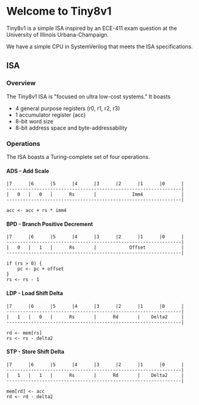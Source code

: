 # Welcome to Tiny8v1

Tiny8v1 is a simple ISA inspired by an ECE-411 exam question at the University
of Illinois Urbana-Champaign. 

We have a simple CPU in SystemVerilog that meets the ISA specifications.

## ISA

### Overview

The Tiny8v1 ISA is "focused on ultra low-cost systems." It boasts
  * 4 general purpose registers (r0, r1, r2, r3)
  * 1 accumulator register (acc)
  * 8-bit word size
  * 8-bit address space and byte-addressability

### Operations

The ISA boasts a Turing-complete set of four operations.

#### ADS - Add Scale
```
|7      |6      |5      |4      |3      |2      |1      |0      |
----------------------------------------------------------------|
|   0   |   0   |      Rs       |             Imm4              |
----------------------------------------------------------------|
```
```
acc <- acc + rs * imm4
```

#### BPD - Branch Positive Decrement
```
|7      |6      |5      |4      |3      |2      |1      |0      |
----------------------------------------------------------------|
|   0   |   1   |      Rs       |            Offset             |
----------------------------------------------------------------|
```
```
if (rs > 0) {
    pc <- pc + offset
}
rs <- rs - 1
```

#### LDP - Load Shift Delta
```
|7      |6      |5      |4      |3      |2      |1      |0      |
----------------------------------------------------------------|
|   1   |   0   |      Rs       |      Rd       |    Delta2     |
----------------------------------------------------------------|
```
```
rd <- mem[rs]
rs <- rs - delta2
```

#### STP - Store Shift Delta
```
|7      |6      |5      |4      |3      |2      |1      |0      |
----------------------------------------------------------------|
|   1   |   1   |      Rs       |      Rd       |    Delta2     |
----------------------------------------------------------------|
```
```
mem[rd] <- acc
rd <- rd - delta2
```
